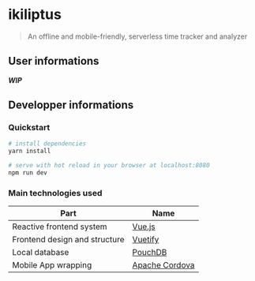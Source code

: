 # ikiliptus

> An offline and mobile-friendly, serverless time tracker and analyzer

## User informations

***WIP***

## Developper informations

### Quickstart

``` bash
# install dependencies
yarn install

# serve with hot reload in your browser at localhost:8080
npm run dev
```

### Main technologies used

Part | Name
--- | ---
Reactive frontend system | [Vue.js](https://vuejs.org)
Frontend design and structure | [Vuetify](https://vuetifyjs.com)
Local database | [PouchDB](https://pouchdb.com/)
Mobile App wrapping | [Apache Cordova](https://cordova.apache.org/)
